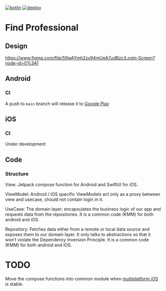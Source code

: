 [![kotlin](https://img.shields.io/badge/kotlin-1.9.20-blue.svg?logo=kotlin&style=for-the-badge)](http://kotlinlang.org)
[![deploy](https://img.shields.io/github/actions/workflow/status/hulkdx/findprofessional-frontend-mobile/push.yml?style=for-the-badge)](https://github.com/hulkdx/findprofessional-frontend-mobile/actions/workflows/push.yml)

# Find Professional

## Design
https://www.figma.com/file/59wAYmh2zv94mUeA7udBzc/Login-Screen?node-id=0%3A1

## Android

### CI
A push to `main` branch will release it to [Google Play](https://play.google.com/store/apps/details?id=com.hulkdx.findprofessional)

## iOS

### CI
Under development

## Code

### Structure

View: Jetpack compose function for Android and SwiftUI for iOS.

ViewModel: Android / iOS specific ViewModels act only as a proxy between view and usecase, should not contain login in it.

UseCase: The domain layer; encapsulates the business logic of our app and requests data from the repositories. It is a common code (KMM) for both android and iOS.

Repository: Fetches data either from a remote or local data source and exposes them to our domain layer. It only talks to abstractions so that it won’t violate the Dependency Inversion Principle. It is a common code (KMM) for both android and iOS.

# TODO

Move the compose functions into common module when [multiplatform iOS](https://github.com/JetBrains/compose-multiplatform-ios-android-template) is stable.
